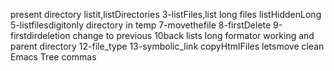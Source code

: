 present directory
listit,listDirectories
3-listFiles,list long files
listHiddenLong
5-listfilesdigitonly
directory in temp
7-movethefile
8-firstDelete
9-firstdirdeletion
change to previous 10back
lists long formator working and parent directory
12-file_type
13-symbolic_link
copyHtmlFiles
letsmove
clean Emacs
Tree
commas

